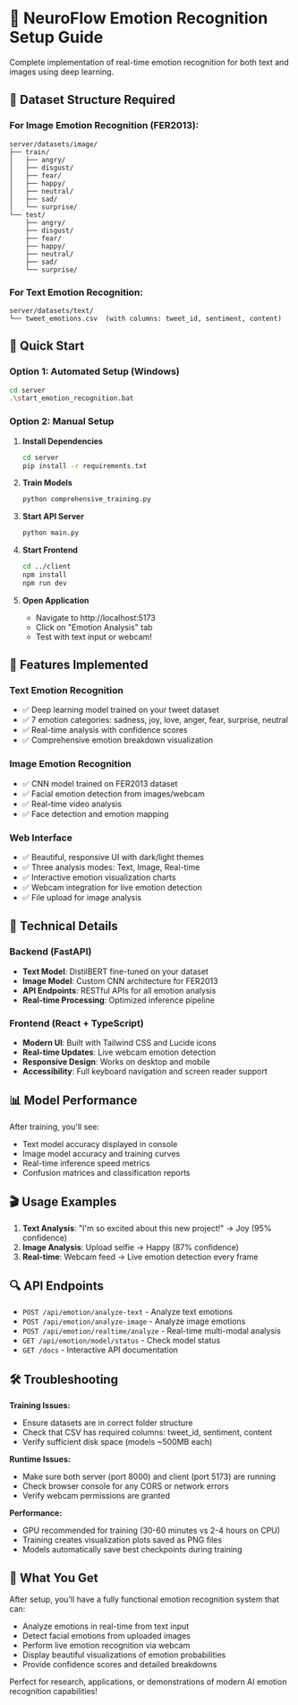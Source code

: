 # 🧠 NeuroFlow Emotion Recognition Setup Guide

Complete implementation of real-time emotion recognition for both text and images using deep learning.

## 📁 Dataset Structure Required

### For Image Emotion Recognition (FER2013):

```
server/datasets/image/
├── train/
│   ├── angry/
│   ├── disgust/
│   ├── fear/
│   ├── happy/
│   ├── neutral/
│   ├── sad/
│   └── surprise/
└── test/
    ├── angry/
    ├── disgust/
    ├── fear/
    ├── happy/
    ├── neutral/
    ├── sad/
    └── surprise/
```

### For Text Emotion Recognition:

```
server/datasets/text/
└── tweet_emotions.csv  (with columns: tweet_id, sentiment, content)
```

## 🚀 Quick Start

### Option 1: Automated Setup (Windows)

```bash
cd server
.\start_emotion_recognition.bat
```

### Option 2: Manual Setup

1. **Install Dependencies**

   ```bash
   cd server
   pip install -r requirements.txt
   ```

2. **Train Models**

   ```bash
   python comprehensive_training.py
   ```

3. **Start API Server**

   ```bash
   python main.py
   ```

4. **Start Frontend**

   ```bash
   cd ../client
   npm install
   npm run dev
   ```

5. **Open Application**
   - Navigate to http://localhost:5173
   - Click on "Emotion Analysis" tab
   - Test with text input or webcam!

## 🎯 Features Implemented

### Text Emotion Recognition

- ✅ Deep learning model trained on your tweet dataset
- ✅ 7 emotion categories: sadness, joy, love, anger, fear, surprise, neutral
- ✅ Real-time analysis with confidence scores
- ✅ Comprehensive emotion breakdown visualization

### Image Emotion Recognition

- ✅ CNN model trained on FER2013 dataset
- ✅ Facial emotion detection from images/webcam
- ✅ Real-time video analysis
- ✅ Face detection and emotion mapping

### Web Interface

- ✅ Beautiful, responsive UI with dark/light themes
- ✅ Three analysis modes: Text, Image, Real-time
- ✅ Interactive emotion visualization charts
- ✅ Webcam integration for live emotion detection
- ✅ File upload for image analysis

## 🔧 Technical Details

### Backend (FastAPI)

- **Text Model**: DistilBERT fine-tuned on your dataset
- **Image Model**: Custom CNN architecture for FER2013
- **API Endpoints**: RESTful APIs for all emotion analysis
- **Real-time Processing**: Optimized inference pipeline

### Frontend (React + TypeScript)

- **Modern UI**: Built with Tailwind CSS and Lucide icons
- **Real-time Updates**: Live webcam emotion detection
- **Responsive Design**: Works on desktop and mobile
- **Accessibility**: Full keyboard navigation and screen reader support

## 📊 Model Performance

After training, you'll see:

- Text model accuracy displayed in console
- Image model accuracy and training curves
- Real-time inference speed metrics
- Confusion matrices and classification reports

## 🎬 Usage Examples

1. **Text Analysis**: "I'm so excited about this new project!" → Joy (95% confidence)
2. **Image Analysis**: Upload selfie → Happy (87% confidence)
3. **Real-time**: Webcam feed → Live emotion detection every frame

## 🔍 API Endpoints

- `POST /api/emotion/analyze-text` - Analyze text emotions
- `POST /api/emotion/analyze-image` - Analyze image emotions
- `POST /api/emotion/realtime/analyze` - Real-time multi-modal analysis
- `GET /api/emotion/model/status` - Check model status
- `GET /docs` - Interactive API documentation

## 🛠️ Troubleshooting

**Training Issues:**

- Ensure datasets are in correct folder structure
- Check that CSV has required columns: tweet_id, sentiment, content
- Verify sufficient disk space (models ~500MB each)

**Runtime Issues:**

- Make sure both server (port 8000) and client (port 5173) are running
- Check browser console for any CORS or network errors
- Verify webcam permissions are granted

**Performance:**

- GPU recommended for training (30-60 minutes vs 2-4 hours on CPU)
- Training creates visualization plots saved as PNG files
- Models automatically save best checkpoints during training

## 🎉 What You Get

After setup, you'll have a fully functional emotion recognition system that can:

- Analyze emotions in real-time from text input
- Detect facial emotions from uploaded images
- Perform live emotion recognition via webcam
- Display beautiful visualizations of emotion probabilities
- Provide confidence scores and detailed breakdowns

Perfect for research, applications, or demonstrations of modern AI emotion recognition capabilities!
